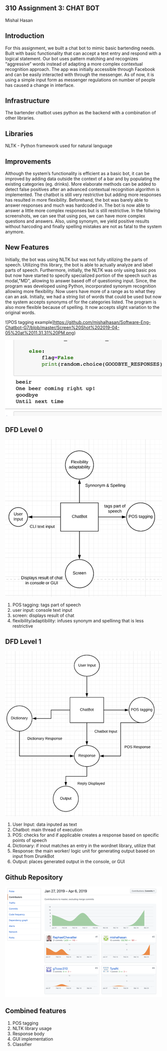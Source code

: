 ## 310 Assignment 3: CHAT BOT
Mishal Hasan

## Introduction
For this assignment, we built a chat bot to mimic basic bartending needs. Built with basic functionality that can accept a text entry and respond with a logical statement. Our bot uses pattern matching and recognizes “aggressive” words instead of adapting a more complex contextual recognition approach. The app was initially accessible through Facebook and can be easily interacted with through the messenger. As of now, it is using a simple input form as messenger regulations on number of people has caused a change in interface.

## Infrastructure
The bartender chatbot uses python as the backend with a combination of other libraries. 

## Libraries

NLTK - Python framework used for natural language 

## Improvements

Although the system’s functionality is efficient as a basic bot, it can be improved by adding data outside the context of a bar and by populating the existing categories (eg. drinks). More elaborate methods can be added to detect false positives after an advanced contextual recognition algorithm is implemented. The chatbot is still very restrictive but adding more responses has resulted in more flexibility. Beforehand, the bot was barely able to answer responses and much was hardcoded in. The bot is now able to answer a little more complex responses but is still restrictive. In the follwing screenshots, we can see that using pos, we can have more complex questions and answers. Also, using synonym, we yield positive results without harcoding and finally spelling mistakes are not as fatal to the system anymore. 


## New Features 
Initially, the bot was using NLTK but was not fully utilizing the parts of speech. Utilizing this library, the bot is able to actually analyze and label parts of speech. Furthermore, initially, the NLTK was only using basic pos but now have started to specify specialized portion of the speech such as modal,"MD", allowing to answer based off of questioning input. Since, the program was developed using Python, incorporated synonym recognition allowing more flexibility. Now users have more of a range as to what they can an ask. Initially, we had a string list of words that could be used but now the system accepts synonyms of for the categories listed. The program is also more flexible because of spelling. It now accepts slight variation to the original words. 

![POS tagging example]https://github.com/mishalhasan/Software-Eng-Chatbot-G7/blob/master/Screen%20Shot%202019-04-05%20at%2011.31.31%20PM.png)

![Spelling and Synonym](https://github.com/mishalhasan/Software-Eng-Chatbot-G7/blob/master/Screen%20Shot%202019-04-05%20at%2011.28.58%20PM.png)



## DFD Level 0 

![DFD LEVEL 0](https://github.com/mishalhasan/Software-Eng-Chatbot-G7/blob/master/Screen%20Shot%202019-04-05%20at%2010.07.24%20PM.png)

  1. POS tagging: tags part of speech 
  2. user input: console text input 
  3. screen: displays result of chat 
  4. flexibility/adaptibility: infuses synonym and spellinng that is less restrictive 

## DFD Level 1 

![DFD LEVEL 1](https://github.com/mishalhasan/Software-Eng-Chatbot-G7/blob/master/Screen%20Shot%202019-04-05%20at%2010.00.46%20PM.png)

  1. User Input: data inputed as text 
  2. Chatbot: main thread of execution
  3. POS: checks for and if applicable creates a response based on specific points of speech 
  4. Dictionary: if inout matches an entry in the wordnet library, utilize that 
  5. Response: the main worker/ logic unit for generating output based on input from DrunkBot 
  6. Output: places generated output in the console, or GUI

## Github Repository 

![WORK History](https://github.com/mishalhasan/Software-Eng-Chatbot-G7/blob/master/Screen%20Shot%202019-04-05%20at%2011.19.20%20PM.png)

## Combined features 

  1. POS tagging 
  2. NLTK library usage 
  3. Response body 
  4. GUI implementation 
  5. Classifier 
